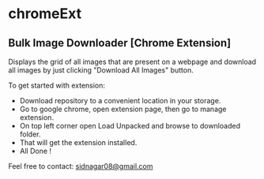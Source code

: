# chromeExt

## Bulk Image Downloader [Chrome Extension]
Displays the grid of all images that are present on a webpage and download all images by just clicking "Download All Images" button.

To get started with extension:

* Download repository to a convenient location in your storage.
* Go to google chrome, open extension page, then go to manage extension.
* On top left corner open Load Unpacked and browse to downloaded folder.
* That will get the extension installed.
* All Done !

Feel free to contact: sidnagar08@gmail.com
